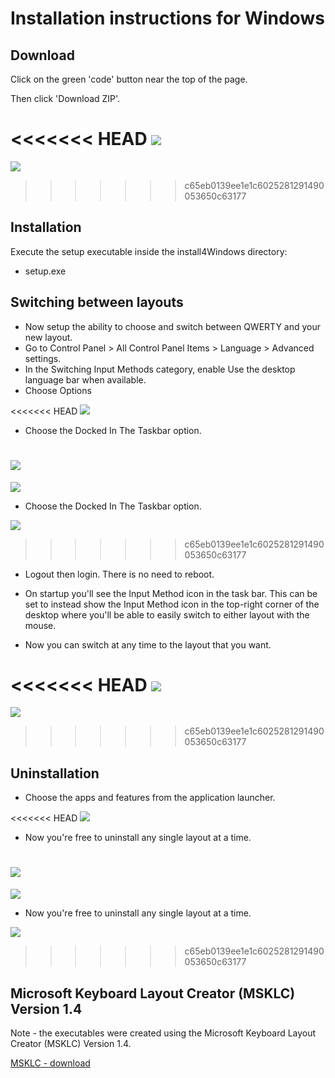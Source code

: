 
# Installation instructions for Windows

## Download

Click on the green 'code' button near the top of the page.

Then click 'Download ZIP'.

<<<<<<< HEAD
![](../images/download.jpg)
=======
![](images/download.jpg)
>>>>>>> c65eb0139ee1e1c6025281291490053650c63177


## Installation

Execute the setup executable inside the install4Windows directory:
 - setup.exe


## Switching between layouts

* Now setup the ability to choose and switch between QWERTY and your new layout. 
* Go to Control Panel > All Control Panel Items > Language > Advanced settings. 
* In the Switching Input Methods category, enable Use the desktop language bar when available.
* Choose Options

<<<<<<< HEAD
![](../images/language.jpg)

* Choose the Docked In The Taskbar option.

![](../images/language.options.jpg)
=======
![](images/language.jpg)

* Choose the Docked In The Taskbar option.

![](images/language.options.jpg)
>>>>>>> c65eb0139ee1e1c6025281291490053650c63177

* Logout then login. There is no need to reboot.

* On startup you'll see the Input Method icon in the task bar. This can be set to instead show the Input Method icon in the top-right corner of the desktop where you'll be able to easily switch to either layout with the mouse. 

* Now you can switch at any time to the layout that you want.

<<<<<<< HEAD
![](../images/taskbar.jpg)
=======
![](images/taskbar.jpg)
>>>>>>> c65eb0139ee1e1c6025281291490053650c63177


## Uninstallation

* Choose the apps and features from the application launcher.

<<<<<<< HEAD
![](../images/choose.apps.jpg)

* Now you're free to uninstall any single layout at a time.

![](../images/uninstall.jpg)
=======
![](images/choose.apps.jpg)

* Now you're free to uninstall any single layout at a time.

![](images/uninstall.jpg)
>>>>>>> c65eb0139ee1e1c6025281291490053650c63177


## Microsoft Keyboard Layout Creator (MSKLC) Version 1.4

Note - the executables were created using the Microsoft Keyboard Layout Creator (MSKLC) Version 1.4.

[MSKLC - download](https://www.microsoft.com/en-us/download/details.aspx?id=102134)



